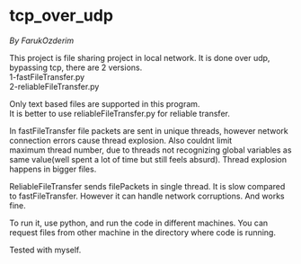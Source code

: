 # tcp_over_udp  
_By FarukOzderim_

This project is file sharing project in local network.
It is done over udp, bypassing tcp, there are 2 versions.  
1-fastFileTransfer.py  
2-reliableFileTransfer.py

Only text based files are supported in this program.  
It is better to use reliableFileTransfer.py for reliable transfer.


In fastFileTransfer file packets are sent in unique threads, however network connection errors cause thread explosion. Also couldnt limit  
maximum thread number, due to threads not recognizing global variables as same value(well spent a lot of time but still feels absurd). Thread explosion happens in bigger files.

ReliableFileTransfer sends filePackets in single thread. It is slow compared to fastFileTransfer. However it can handle network corruptions. And works fine.


To run it, use python, and run the code in different machines. You can request files from other machine in the directory where code is running.

Tested with myself.
